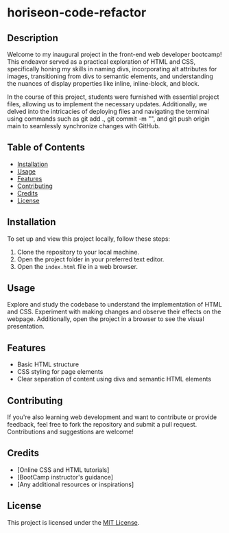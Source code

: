 # horiseon-code-refactor

## Description
Welcome to my inaugural project in the front-end web developer bootcamp! This endeavor served as a practical exploration of HTML and CSS, specifically honing my skills in naming divs, incorporating alt attributes for images, transitioning from divs to semantic elements, and understanding the nuances of display properties like inline, inline-block, and block.

In the course of this project, students were furnished with essential project files, allowing us to implement the necessary updates. Additionally, we delved into the intricacies of deploying files and navigating the terminal using commands such as git add ., git commit -m "<message>", and git push origin main to seamlessly synchronize changes with GitHub.

## Table of Contents
- [Installation](#installation)
- [Usage](#usage)
- [Features](#features)
- [Contributing](#contributing)
- [Credits](#credits)
- [License](#license)

## Installation
To set up and view this project locally, follow these steps:
1. Clone the repository to your local machine.
2. Open the project folder in your preferred text editor.
3. Open the `index.html` file in a web browser.

## Usage
Explore and study the codebase to understand the implementation of HTML and CSS. Experiment with making changes and observe their effects on the webpage. Additionally, open the project in a browser to see the visual presentation.

## Features
- Basic HTML structure
- CSS styling for page elements
- Clear separation of content using divs and semantic HTML elements

## Contributing
If you're also learning web development and want to contribute or provide feedback, feel free to fork the repository and submit a pull request. Contributions and suggestions are welcome!

## Credits
- [Online CSS and HTML tutorials]
- [BootCamp instructor's guidance]
- [Any additional resources or inspirations]

## License
This project is licensed under the [MIT License](LICENSE).